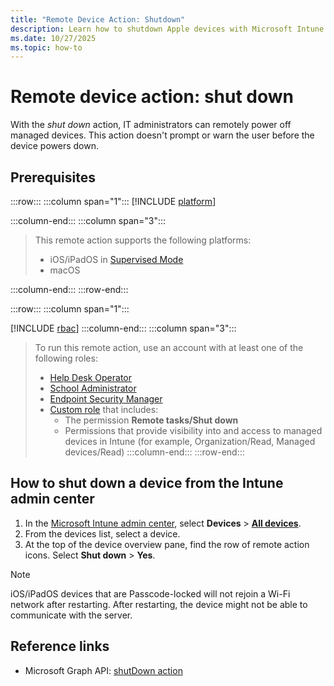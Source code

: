 ```yaml
---
title: "Remote Device Action: Shutdown"
description: Learn how to shutdown Apple devices with Microsoft Intune.
ms.date: 10/27/2025
ms.topic: how-to
---
```


# Remote device action: shut down

With the *shut down* action, IT administrators can remotely power off managed devices. This action doesn't prompt or warn the user before the device powers down.

## Prerequisites

:::row:::
:::column span="1":::
[!INCLUDE [platform](../../includes/requirements/platform.md)]

:::column-end:::
:::column span="3":::

> This remote action supports the following platforms:
>
> - iOS/iPadOS in [Supervised Mode][IOS-SUP]
> - macOS

:::column-end:::
:::row-end:::

:::row:::
:::column span="1":::

[!INCLUDE [rbac](../../includes/requirements/rbac.md)]
:::column-end:::
:::column span="3":::
> To run this remote action, use an account with at least one of the following roles:
>
> - [Help Desk Operator][INT-R1]
> - [School Administrator][INT-R2]
> - [Endpoint Security Manager][INT-R4]
> - [Custom role][INT-RC] that includes:
>   - The permission **Remote tasks/Shut down**
>   - Permissions that provide visibility into and access to managed devices in Intune (for example, Organization/Read, Managed devices/Read)
:::column-end:::
:::row-end:::
## How to shut down a device from the Intune admin center

1. In the [Microsoft Intune admin center][INT-AC], select **Devices** > [**All devices**][INT-ALLD].
1. From the devices list, select a device.
1. At the top of the device overview pane, find the row of remote action icons. Select **Shut down** > **Yes**.

> [!NOTE]
> iOS/iPadOS devices that are Passcode-locked will not rejoin a Wi-Fi network after restarting. After restarting, the device might not be able to communicate with the server.

## Reference links

- Microsoft Graph API: [shutDown action][GRAPH-1]

<!-- links -->

[ENT-R1]: /entra/identity/role-based-access-control/permissions-reference#intune-administrator

[INT-R1]: /intune/intune-service/fundamentals/role-based-access-control-reference#help-desk-operator
[INT-R2]: /intune/intune-service/fundamentals/role-based-access-control-reference#school-administrator
[INT-RC]: /intune/intune-service/fundamentals/create-custom-role
[INT-R4]: /intune/intune-service/fundamentals/role-based-access-control-reference#endpoint-security-manager

[IOS-SUP]: /intune/intune-service/remote-actions/device-supervised-mode

[GRAPH-1]: /graph/api/intune-devices-manageddevice-shutdown

[INT-AC]: https://go.microsoft.com/fwlink/?linkid=2109431
[INT-ALLD]: https://go.microsoft.com/fwlink/?linkid=2333814
